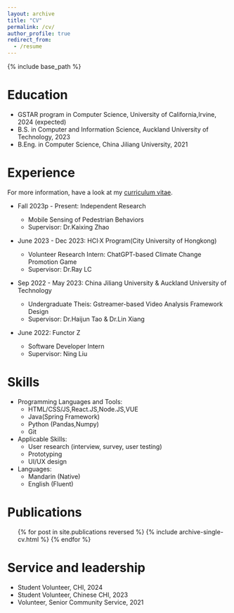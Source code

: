 ```yaml
---
layout: archive
title: "CV"
permalink: /cv/
author_profile: true
redirect_from:
  - /resume
---
```


{% include base_path %}

Education
======
* GSTAR program in Computer Science, University of California,Irvine, 2024 (expected)
* B.S. in Computer and Information Science, Auckland University of Technology, 2023 
* B.Eng. in Computer Science, China Jiliang University, 2021 

Experience
======
For more information, have a look at my [curriculum vitae](https://drive.google.com/file/d/1Uwy3ZElQ-yY5fOMSd8eP6ojFwzR22_od/view?usp=sharing).

* Fall 2023p - Present: Independent Research
  * Mobile Sensing of Pedestrian Behaviors 
  * Supervisor: Dr.Kaixing Zhao 

* June 2023 - Dec 2023: HCI·X Program(City University of Hongkong)
  * Volunteer Research Intern: ChatGPT-based Climate Change Promotion Game
  * Supervisor: Dr.Ray LC

* Sep 2022 - May 2023: China Jiliang University & Auckland University of Technology 
  * Undergraduate Theis: Gstreamer-based Video Analysis Framework Design
  * Supervisor: Dr.Haijun Tao & Dr.Lin Xiang

* June 2022: Functor Z 
  * Software Developer Intern
  * Supervisor: Ning Liu
  
Skills
======
* Programming Languages and Tools:
  * HTML/CSS/JS,React.JS,Node.JS,VUE
  * Java(Spring Framework)
  * Python (Pandas,Numpy)
  * Git
* Applicable Skills:
  * User research (interview, survey, user testing)
  * Prototyping
  * UI/UX design
* Languages:
  * Mandarin (Native)
  * English (Fluent)

Publications
======
  <ul>{% for post in site.publications reversed %}
    {% include archive-single-cv.html %}
  {% endfor %}</ul>
  
<!-- Talks
======
  <ul>{% for post in site.talks reversed %}
    {% include archive-single-talk-cv.html  %}
  {% endfor %}</ul>
  
Teaching
======
  <ul>{% for post in site.teaching reversed %}
    {% include archive-single-cv.html %}
  {% endfor %}</ul> -->
  
Service and leadership
======
* Student Volunteer, CHI, 2024
* Student Volunteer, Chinese CHI, 2023
* Volunteer, Senior Community Service, 2021


